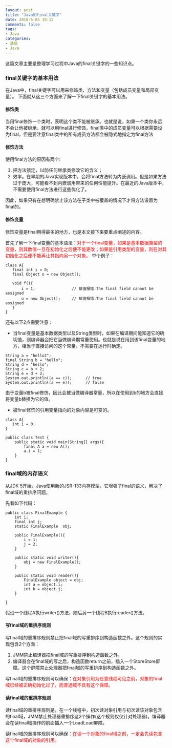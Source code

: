 ```yaml
---
layout: post
title: "Java的final关键字"
date: 2018-5-05 10:12
comments: false
tags: 
- Java
categories:	
- 基础
- Java
---
```


这篇文章主要是整理学习过程中Java的final关键字的一些知识点。

<!--more-->

### final关键字的基本用法
在Java中，final关键字可以用来修饰类、方法和变量（包括成员变量和局部变量）。
下面就从这三个方面来了解一下final关键字的基本用法。

#### 修饰类
当用final修饰一个类时，表明这个类不能被继承。也就是说，如果一个类你永远不会让他被继承，就可以用final进行修饰。final类中的成员变量可以根据需要设为final，但是要注意final类中的所有成员方法都会被隐式地指定为final方法

#### 修饰方法
使用final方法的原因有两个:
1. 把方法锁定，以防任何继承类修改它的含义；
2. 效率。在早期的Java实现版本中，会将final方法转为内嵌调用。但是如果方法过于庞大，可能看不到内嵌调用带来的任何性能提升。在最近的Java版本中，不需要使用final方法进行这些优化了。

因此，如果只有在想明确禁止该方法在子类中被覆盖的情况下才将方法设置为final的。


#### 修饰变量
修饰变量是final用得最多的地方，也是本文接下来要重点阐述的内容。

首先了解一下final变量的基本语法：<font color=red>对于一个final变量，如果是基本数据类型的变量，则其数值一旦在初始化之后便不能更改；如果是引用类型的变量，则在对其初始化之后便不能再让其指向另一个对象。</font> 
举个例子：
```
class A{
   final int i = 0;
   final Object o = new Object();
   
   void f(){
       i = 1;                // 赋值报错:The final field cannot be assigned
       o = new Object();     // 赋值报错:The final field cannot be assigned
   }
}
```

还有以下2点需要注意：
* 当final变量是基本数据类型以及String类型时，如果在编译期间能知道它的确切值，则编译器会把它当做编译期常量使用。也就是说在用到该final变量的地方，相当于直接访问的这个常量，不需要在运行时确定。
```
String a = "hello2"; 
final String b = "hello";
String d = "hello";
String c = b + 2; 
String e = d + 2;
System.out.println((a == c));      // true
System.out.println((a == e));      // false
```
  由于变量b被final修饰，因此会被当做编译器常量，所以在使用到b的地方会直接将变量b替换为它的值。
* 被final修饰的引用变量指向的对象内容是可变的。
```
class A{
   int i = 0;
}

public class Test {
    public static void main(String[] args){
        final A a = new A();
        a.i = 1;
    }
}
```


### final域的内存语义
从JDK 5开始，Java使用新的JSR-133内存模型，它增强了final的语义，解决了final域的重排序问题。

先看如下代码：
```
public class FinalExample {
    int i;
    final int j;
    static FinalExample  obj;
    
    public FinalExample(){
        i = 1;
        j = 2;
    }
    
    public static void writer(){
        obj = new FinalExample();
    }
    
    public static void reader(){
        FinalExample object = obj;
        int a = object.i;
        int b = object.j;
    }
    
}
```
假设一个线程A执行writer()方法，随后另一个线程B执行reader()方法。

#### 写final域的重排序规则
写final域的重排序规则禁止把final域的写重排序到构造函数之外。这个规则的实现包含2个方面：
1. JMM禁止编译器把final域的写重排序到构造函数之外。
2. 编译器会在final域的写之后，构造函数return之前，插入一个StoreStore屏障。这个屏障禁止处理器把final域的写重排序到构造函数之外。

写final域的重排序规则可以确保：<font color=red>在对象引用为任意线程可见之前，对象的final域已经被正确初始化过了，而普通域不具有这个保障。</font>


#### 读final域的重排序规则
读final域的重排序规则是，在一个线程中，初次读对象引用与初次读该对象包含的final域，JMM禁止处理器重排序这2个操作(这个规则仅仅针对处理器)。编译器会在读final域操作的前面插入一个LoadLoad屏障。

读final域的重排序规则可以确保：<font color=red>在读一个对象的final域之前，一定会先读包含这个final域的对象的引用。</font>
